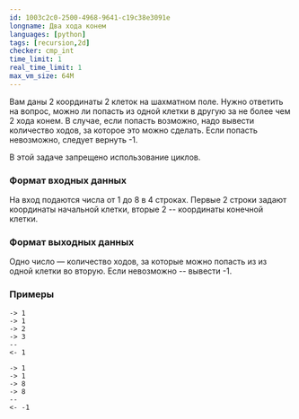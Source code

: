 ```yaml
---
id: 1003c2c0-2500-4968-9641-c19c38e3091e
longname: Два хода конем
languages: [python]
tags: [recursion,2d]
checker: cmp_int
time_limit: 1
real_time_limit: 1
max_vm_size: 64M
---
```


Вам даны 2 координаты 2 клеток на шахматном поле. Нужно ответить на вопрос, можно ли попасть из одной клетки в другую за не более чем 2 хода конем. В случае, если попасть возможно, надо вывести количество ходов, за которое это можно сделать. Если попасть невозможно, следует вернуть -1.

В этой задаче запрещено использование циклов.

### Формат входных данных

На вход подаются числа от 1 до 8 в 4 строках. Первые 2 строки задают координаты начальной клетки, вторые 2 -- координаты конечной клетки. 

### Формат выходных данных

Одно число — количество ходов, за которые можно попасть из из одной клетки во вторую. Если невозможно -- вывести -1.

### Примеры

```
-> 1
-> 1
-> 2
-> 3
--
<- 1
```

```
-> 1
-> 1
-> 8
-> 8
--
<- -1
```
